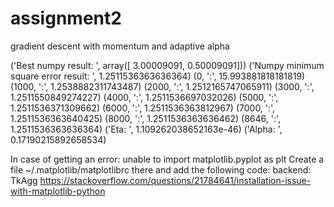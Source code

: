 # assignment2
gradient descent with momentum and adaptive alpha

('Best numpy result: ', array([ 3.00009091,  0.50009091]))
('Numpy minimum square error result: ', 1.2511536363636364)
(0, ':', 15.993881818181819)
(1000, ':', 1.2538882311743487)
(2000, ':', 1.2512165747065911)
(3000, ':', 1.2511550849274227)
(4000, ':', 1.2511536697032026)
(5000, ':', 1.2511536371309662)
(6000, ':', 1.2511536363812967)
(7000, ':', 1.2511536363640425)
(8000, ':', 1.2511536363636462)
(8646, ':', 1.2511536363636364)
('Eta: ', 1.109262038652163e-46)
('Alpha: ', 0.17190215892658534)

In case of getting an error: unable to import matplotlib.pyplot as plt
Create a file ~/.matplotlib/matplotlibrc there and add the following code: backend: TkAgg
https://stackoverflow.com/questions/21784641/installation-issue-with-matplotlib-python
